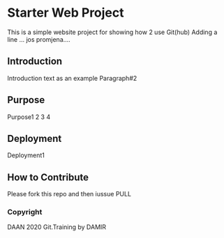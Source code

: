 # Starter Web Project

This is a simple website project for showing how 2 use Git(hub)
Adding a line ...
jos promjena....

## Introduction

Introduction text as an example
Paragraph#2

## Purpose

Purpose1
2
3
4

## Deployment

Deployment1


## How to Contribute

Please fork this repo and then iussue PULL

### Copyright 

DAAN 2020 Git.Training by DAMIR